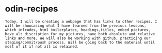 # odin-recipes
    Today, I will be creating a webpage that has links to other recipes. I will be showcasing what I have learned from the previous lessons, which inlcudes, html boilerplates, headings,titles, embed pictures, have alt discription for my pictures, have both absolute and relative links and more. We will also be working with github. practicing our staging/commit/push process. Will be going back to the material until most of it if not all is retained.
